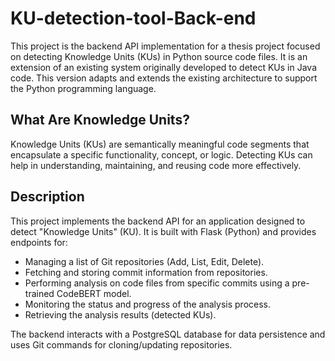 # KU-detection-tool-Back-end

This project is the backend API implementation for a thesis project focused on detecting Knowledge Units (KUs) in Python source code files. It is an extension of an existing system originally developed to detect KUs in Java code. This version adapts and extends the existing architecture to support the Python programming language.

## What Are Knowledge Units?
Knowledge Units (KUs) are semantically meaningful code segments that encapsulate a specific functionality, concept, or logic. Detecting KUs can help in understanding, maintaining, and reusing code more effectively.

## Description
This project implements the backend API for an application designed to detect "Knowledge Units" (KU). It is built with Flask (Python) and provides endpoints for:

- Managing a list of Git repositories (Add, List, Edit, Delete).
- Fetching and storing commit information from repositories.
- Performing analysis on code files from specific commits using a pre-trained CodeBERT model.
- Monitoring the status and progress of the analysis process.
- Retrieving the analysis results (detected KUs).

The backend interacts with a PostgreSQL database for data persistence and uses Git commands for cloning/updating repositories.

